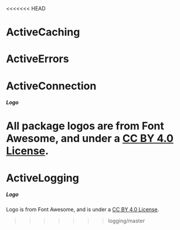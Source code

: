 <<<<<<< HEAD
# ActiveCaching
# ActiveErrors
# ActiveConnection

##### Logo

All package logos are from Font Awesome, and under a [CC BY 4.0 License](https://creativecommons.org/licenses/by/4.0/).
=======
# ActiveLogging

##### Logo

Logo is from Font Awesome, and is under a [CC BY 4.0 License](https://creativecommons.org/licenses/by/4.0/).
>>>>>>> logging/master
